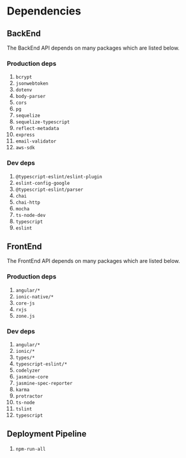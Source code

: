 # Dependencies


## BackEnd

The BackEnd API depends on many packages which are listed below.

### Production deps

1. `bcrypt`
2. `jsonwebtoken`
3. `dotenv`
4. `body-parser`
5. `cors`
6. `pg`
7. `sequelize`
8. `sequelize-typescript`
9. `reflect-metadata`
10. `express`
11. `email-validator` 
11. `aws-sdk`

### Dev deps

1. `@typescript-eslint/eslint-plugin`
2. `eslint-config-google`
3. `@typescript-eslint/parser`
4. `chai`
5. `chai-http`
6. `mocha`
7. `ts-node-dev` 
8. `typescript`
9. `eslint`

## FrontEnd

The FrontEnd API depends on many packages which are listed below.

### Production deps

1. `angular/*`
2. `ionic-native/*`
3. `core-js`
4. `rxjs`
5. `zone.js`

### Dev deps

1. `angular/*`
2. `ionic/*`
3. `types/*`
4. `typescript-eslint/*`
5. `codelyzer`
6. `jasmine-core`
7. `jasmine-spec-reporter`
8. `karma`
9. `protractor`
10. `ts-node`
11. `tslint`
12. `typescript`

## Deployment Pipeline

1. `npm-run-all`